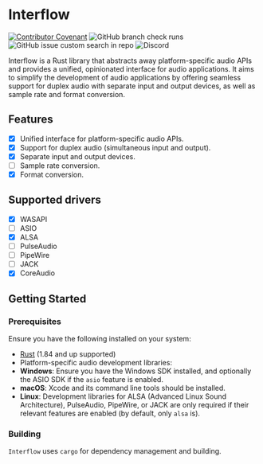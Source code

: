 # Interflow

[![Contributor Covenant](https://img.shields.io/badge/Contributor%20Covenant-2.1-4baaaa.svg)](CODE_OF_CONDUCT.md)
![GitHub branch check runs](https://img.shields.io/github/check-runs/SolarLiner/interflow/main)
![GitHub issue custom search in repo](https://img.shields.io/github/issues-search/SolarLiner/interflow?query=is%3Aissue%20state%3Aopen&label=issues)
![Discord](https://img.shields.io/discord/590254806208217089?label=RustAudio%20on%20Discord)

Interflow is a Rust library that abstracts away platform-specific audio APIs
and provides a unified, opinionated interface for audio applications. It aims
to simplify the development of audio applications by offering seamless support
for duplex audio with separate input and output devices, as well as sample rate
and format conversion.

## Features

- [x] Unified interface for platform-specific audio APIs.
- [x] Support for duplex audio (simultaneous input and output).
- [x] Separate input and output devices.
- [ ] Sample rate conversion.
- [x] Format conversion.

## Supported drivers

- [x] WASAPI
- [ ] ASIO
- [x] ALSA
- [ ] PulseAudio
- [ ] PipeWire
- [ ] JACK
- [x] CoreAudio

## Getting Started

### Prerequisites

Ensure you have the following installed on your system:

- [Rust](https://www.rust-lang.org/tools/install) (1.84 and up supported)
- Platform-specific audio development libraries:
- **Windows**: Ensure you have the Windows SDK installed, and optionally the
  ASIO SDK if the `asio` feature is enabled.
- **macOS**: Xcode and its command line tools should be installed.
- **Linux**: Development libraries for ALSA (Advanced Linux Sound
  Architecture), PulseAudio, PipeWire, or JACK are only required if their
  relevant features are enabled (by default, only `alsa` is).

### Building

`Interflow` uses `cargo` for dependency management and building.
